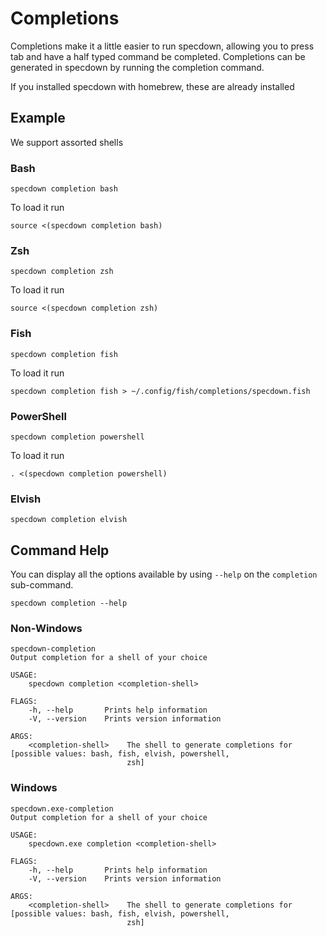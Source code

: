 # Completions

Completions make it a little easier to run specdown, allowing you to press tab and have a half typed command be completed. Completions can be generated in specdown by running the completion command.

If you installed specdown with homebrew, these are already installed

## Example

We support assorted shells

### Bash

```shell,script(expected_exit_code=0)
specdown completion bash
```

To load it run 

```shell, skip()
source <(specdown completion bash)
```

### Zsh

```shell,script(expected_exit_code=0)
specdown completion zsh
```

To load it run

```shell, skip()
source <(specdown completion zsh)
```

### Fish

```shell,script(expected_exit_code=0)
specdown completion fish
```

To load it run

```shell, skip()
specdown completion fish > ~/.config/fish/completions/specdown.fish
```

### PowerShell

```shell,script(expected_exit_code=0)
specdown completion powershell
```

To load it run

```shell, skip()
. <(specdown completion powershell)
```

### Elvish

```shell,script(expected_exit_code=0)
specdown completion elvish
```


## Command Help

You can display all the options available by using `--help` on the `completion` sub-command.

```shell,script(name="run_help")
specdown completion --help
```

### Non-Windows

```text,verify(script_name="run_help",target_os="!windows")
specdown-completion 
Output completion for a shell of your choice

USAGE:
    specdown completion <completion-shell>

FLAGS:
    -h, --help       Prints help information
    -V, --version    Prints version information

ARGS:
    <completion-shell>    The shell to generate completions for [possible values: bash, fish, elvish, powershell,
                          zsh]
```

### Windows

```text,verify(script_name="run_help",target_os="windows")
specdown.exe-completion 
Output completion for a shell of your choice

USAGE:
    specdown.exe completion <completion-shell>

FLAGS:
    -h, --help       Prints help information
    -V, --version    Prints version information

ARGS:
    <completion-shell>    The shell to generate completions for [possible values: bash, fish, elvish, powershell,
                          zsh]
```
